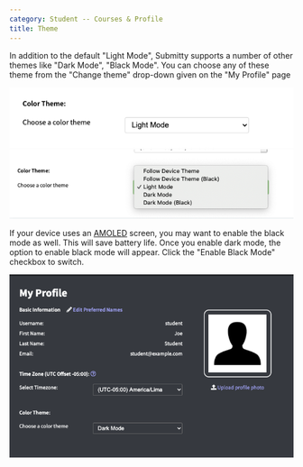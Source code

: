 ```yaml
---
category: Student -- Courses & Profile
title: Theme
---
```


In addition to the default "Light Mode", Submitty supports a number of
other themes like "Dark Mode", "Black Mode".  You can choose any of
these theme from the "Change theme" drop-down given on the "My
Profile" page

![](/images/student/select_theme_field.png)
![](/images/student/theme_options.png)

If your device uses an [AMOLED](https://en.wikipedia.org/wiki/AMOLED)
screen, you may want to enable the black mode as well. This will save
battery life. Once you enable dark mode, the option to enable black
mode will appear. Click the "Enable Black Mode" checkbox to switch.

![](/images/change_theme_black.png)

